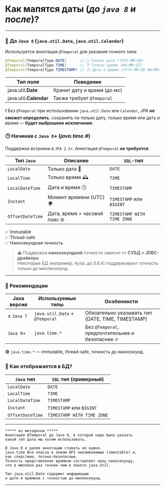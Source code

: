 # Как мапятся даты (*до `java 8` и после*)?

---
### 📆 **До `Java 8`** (`java.util.Date`, `java.util.Calendar`)
Используется аннотация `@Temporal` для указания точного типа:
```java
@Temporal(TemporalType.DATE)      // 📅 Только дата (YYYY-MM-DD)
@Temporal(TemporalType.TIME)      // ⏰ Только время (HH:MM:SS)
@Temporal(TemporalType.TIMESTAMP) // 🕓 Дата и время (YYYY-MM-DD HH:MM:SS)
```

|**Тип поля**|**Поведение**|
|---|---|
|java.util.**Date**|Хранит дату и время (_до мс_)|
|java.util.**Calendar**|Также требует `@Temporal`|

❗ Без `@Temporal` при использовании `java.util.Date` или `Calendar`, _JPA_ **не сможет определить**, сохранять ли только дату, только время или дату и время — **будет выброшено исключение**.

### 🕒 **Начиная с  `Java 8`+** (*java.time.#*)
Поддержка встроена в `JPA 2.2+`. Аннотация `@Temporal` **не требуется**.

|**Тип `Java`**|**Описание**|**`SQL`-тип**|
|---|---|---|
|`LocalDate`|Только дата 📅|`DATE`|
|`LocalTime`|Только время 🕰|`TIME`|
|`LocalDateTime`|Дата и время 🕓|`TIMESTAMP`|
|`Instant`|Момент времени (UTC) 🌍|`TIMESTAMP` или `BIGINT`|
|`OffsetDateTime`|Дата, время + часовой пояс 🌐|`TIMESTAMP WITH TIME ZONE`|
✅ Immutable   
✅ Thread-safe   
✅ Наносекундная точность 

> ⚠️ Поддержка **наносекундной** точности зависит от **СУБД** и **JDBC-драйвера**.   
> Некоторые БД (_например, `MySQL` до 5.6.4_) поддерживают точность только до миллисекунд.

---
### 📌 Рекомендации

| **Java версия** | **Используемые типы**          | **Особенности**                                   |
| --------------- | ------------------------------ | ------------------------------------------------- |
| ≤ `Java 7`      | `java.util.Date` + `@Temporal` | Обязательно указывать тип (DATE, TIME, TIMESTAMP) |
| `Java 8`+       | `java.time.*`                  | Без `@Temporal`, предпочтительнее и безопаснее 🔥 |
🟢 `java.time.*` — immutable, thread-safe, точность до наносекунд.

### 💾 Как отображается в БД?

|`Java` тип|`SQL` тип (_примерный_)|
|---|---|
|`LocalDate`|`DATE`|
|`LocalTime`|`TIME`|
|`LocalDateTime`|`TIMESTAMP`|
|`Instant`|`TIMESTAMP` или `BIGINT`|
|`OffsetDateTime`|`TIMESTAMP WITH TIME ZONE`|

---

```
***** из методички *****
Аннотация @Temporal до Java 8, в которой надо было указать 
какой тип даты мы хотим использовать. 

В Java 8 и далее аннотацию ставить не нужно. 
java.time Все классы в новом API неизменяемые (immutable) и, 
как следствие, потоко-безопасные. 
Точность представления времени составляет одну наносекунду,
что в миллион раз точнее чем в пакете java.util.

Тип java.util.Date содержит информацию 
о дате и времени с точностью до миллисекунд.
```

---
